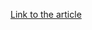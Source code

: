 [Link to the article](https://research.checkpoint.com/2025/banshee-macos-stealer-that-stole-code-from-macos-xprotect/)
